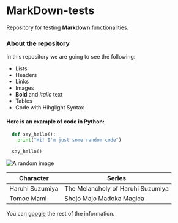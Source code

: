 # MarkDown-tests
Repository for testing **Markdown** functionalities.

### About the repository
In this repository we are going to see the following:
* Lists
* Headers
* Links
* Images
* **Bold** and _italic_ text
* Tables
* Code with Hihglight Syntax


#### Here is an example of code in Python:
```python
  def say_hello():
    print("Hi! I'm just some random code")
   
  say_hello()
```
  
![A random image](http://tekeremata.org/wp-content/uploads/2014/04/tumblr_static_computer_game_anime.gif)

Character | Series
----------|--------
Haruhi Suzumiya | The Melancholy of Haruhi Suzumiya
Tomoe Mami | Shojo Majo Madoka Magica
  
You can [google](http://google.com) the rest of the information.
  



